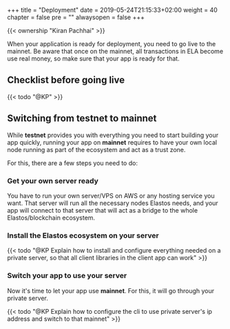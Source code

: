 +++
title = "Deployment"
date = 2019-05-24T21:15:33+02:00
weight = 40
chapter = false
pre = ""
alwaysopen = false
+++ 

{{< ownership "Kiran Pachhai" >}}

When your application is ready for deployment, you need to go live to the mainnet. Be aware that once on the mainnet, all transactions in ELA become use real money, so make sure that your app is ready for that.

## Checklist before going live

{{< todo "@KP" >}}

## Switching from testnet to mainnet

While **testnet** provides you with everything you need to start building your app quickly, running your app on **mainnet** requires to have your own local node running as part of the ecosystem and act as a trust zone. 

For this, there are a few steps you need to do:

### Get your own server ready

You have to run your own server/VPS on AWS or any hosting service you want. That server will run all the necessary nodes Elastos needs, and your app will connect to that server that will act as a bridge to the whole Elastos/blockchain ecosystem.

### Install the Elastos ecosystem on your server

{{< todo "@KP Explain how to install and configure everything needed on a private server, so that all client libraries in the client app can work" >}}

### Switch your app to use your server

Now it's time to let your app use **mainnet**. For this, it will go through your private server.

{{< todo "@KP Explain how to configure the cli to use private server's ip address and switch to that mainnet" >}}
